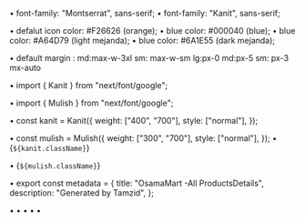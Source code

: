 • font-family: "Montserrat", sans-serif;
• font-family: "Kanit", sans-serif;

• defalut icon color: #F26626  (orange);
•  blue color: #000040 (blue);
•  blue color: #A64D79 (light mejanda);
•  blue color: #6A1E55 (dark mejanda);

• default margin : md:max-w-3xl sm: max-w-sm lg:px-0 md:px-5 sm: px-3 mx-auto 

• import { Kanit } from "next/font/google";

• import { Mulish } from "next/font/google";

• const kanit = Kanit({
  weight: ["400", "700"],
  style: ["normal"],
});

• const mulish = Mulish({
  weight: ["300", "700"],
  style: ["normal"],
});
•    {` ${kanit.className} `}

•   {` ${mulish.className} `}

•   export const metadata = {
    title: "OsamaMart -All ProductsDetails",
    description: "Generated by Tamzid",
  };

• 
• 
• 
• 
• 